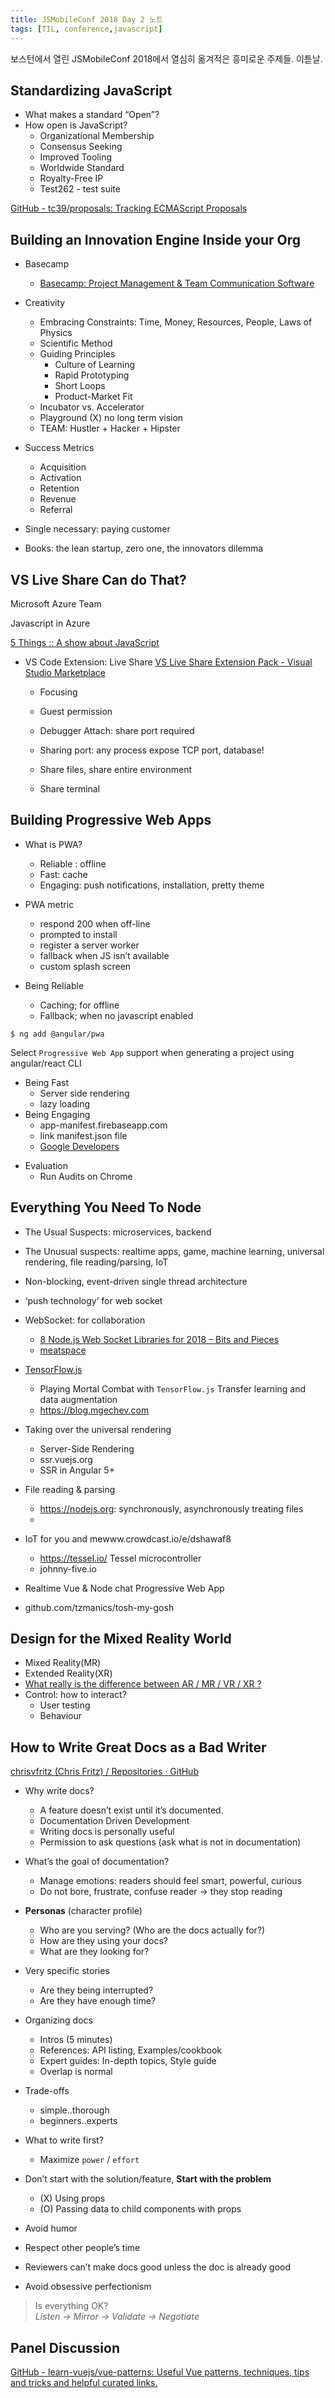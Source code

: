 ```yaml
---
title: JSMobileConf 2018 Day 2 노트
tags: [TIL, conference,javascript]
---
```


보스턴에서 열린 JSMobileConf 2018에서 열심히 옮겨적은 흥미로운 주제들. 이튿날.
  
<!--more-->

## Standardizing JavaScript
- What makes a standard “Open”?
- How open is JavaScript?
	- Organizational Membership
	- Consensus Seeking
	- Improved Tooling
	- Worldwide Standard
	- Royalty-Free IP
	- Test262 - test suite

[GitHub - tc39/proposals: Tracking ECMAScript Proposals](https://github.com/tc39/proposals)
	
## Building an Innovation Engine Inside your Org
- Basecamp
	- [Basecamp: Project Management & Team Communication Software](https://basecamp.com/)

- Creativity
	- Embracing Constraints: Time, Money, Resources, People, Laws of Physics
	- Scientific Method
	- Guiding Principles
		- Culture of Learning
		- Rapid Prototyping
		- Short Loops
		- Product-Market Fit
	- Incubator vs. Accelerator
	- Playground (X) no long term vision
	- TEAM: Hustler + Hacker + Hipster
	
- Success Metrics
	- Acquisition
	- Activation
	- Retention
	- Revenue
	- Referral

- Single necessary: paying customer
- Books: the lean startup, zero one, the innovators dilemma
	
## VS Live Share Can do That?
Microsoft Azure Team

Javascript in Azure

[5 Things :: A show about JavaScript](http://fivethin.gs/)

- VS Code Extension: Live Share
[VS Live Share Extension Pack - Visual Studio Marketplace](https://marketplace.visualstudio.com/items?itemName=MS-vsliveshare.vsliveshare-pack&WT.mc_id=vslivesharecandothat-webunleashed-buhollan)
	- Focusing
	- Guest permission

	- Debugger Attach: share port required
	- Sharing port: any process expose TCP port, database!
	- Share files, share entire environment
	- Share terminal

## Building Progressive Web Apps
- What is PWA?
	- Reliable : offline
	- Fast: cache
	- Engaging: push notifications, installation, pretty theme
	
- PWA metric
	- respond 200 when off-line
	- prompted to install
	- register a server worker
	- fallback when JS isn’t available
	- custom splash screen 

- Being Reliable
	- Caching; for offline
	- Fallback; when no javascript enabled

```
$ ng add @angular/pwa
```

Select `Progressive Web App` support when generating a project using angular/react CLI

- Being Fast
	- Server side rendering
	- lazy loading
- Being Engaging
	- app-manifest.firebaseapp.com
	- link manifest.json file
	- [Google Developers](https://developers.google.com/web/fundamentals/web-app-manifest/?hl=ko)

* Evaluation
	* Run Audits on Chrome

## Everything You Need To Node
- The Usual Suspects: microservices, backend
- The Unusual suspects: realtime apps, game, machine learning, universal rendering, file reading/parsing, IoT
- Non-blocking, event-driven single thread architecture
- ‘push technology’ for web socket

- WebSocket: for collaboration
	- [8 Node.js Web Socket Libraries for 2018 – Bits and Pieces](https://blog.bitsrc.io/8-node-js-web-socket-libraries-for-2018-818e7e5b67cf)
	-  [meatspace](https://chat.meatspac.es/)
- [TensorFlow.js](https://js.tensorflow.org/)
	- Playing Mortal Combat with `TensorFlow.js` Transfer learning and data augmentation
	- https://blog.mgechev.com

- Taking over the universal rendering
	- Server-Side Rendering
	- ssr.vuejs.org
	- SSR in Angular 5+

- File reading & parsing
	- https://nodejs.org: synchronously, asynchronously treating files
	-
- IoT for you and mewww.crowdcast.io/e/dshawaf8
	- https://tessel.io/ Tessel microcontroller
	- johnny-five.io

- Realtime Vue & Node chat Progressive Web App
- github.com/tzmanics/tosh-my-gosh

## Design for the Mixed Reality World
- Mixed Reality(MR)
- Extended Reality(XR)
- [What really is the difference between AR / MR / VR / XR ?](https://medium.com/@northof41/what-really-is-the-difference-between-ar-mr-vr-xr-35bed1da1a4e)
- Control: how to interact?
	- User testing
	- Behaviour
	
## How to Write Great Docs as a Bad Writer
[chrisvfritz (Chris Fritz) / Repositories · GitHub](https://github.com/chrisvfritz?tab=repositories)

- Why write docs?
	- A feature doesn’t exist until it’s documented.
	- Documentation Driven Development
	- Writing docs is personally useful
	- Permission to ask questions (ask what is not in documentation)

- What’s the goal of documentation?
	- Manage emotions: readers should feel smart, powerful, curious
	- Do not bore, frustrate, confuse reader -> they stop reading

- **Personas** (character profile)
	- Who are you serving? (Who are the docs actually for?)
	- How are they using your docs?
	- What are they looking for?
	
- Very specific stories
	- Are they being interrupted?
	- Are they have enough time?

- Organizing docs
	- Intros (5 minutes)
	- References: API listing, Examples/cookbook
	- Expert guides: In-depth topics, Style guide
	- Overlap is normal

- Trade-offs
	- simple..thorough
	- beginners..experts

- What to write first?
	- Maximize `power` / `effort`
	
- Don’t start with the solution/feature, **Start with the problem**
	- (X) Using props
	- (O) Passing data to child components with props

- Avoid humor
- Respect other people’s time

- Reviewers can’t make docs good unless the doc is already good
- Avoid obsessive perfectionism

> Is everything OK?  
> *Listen -> Mirror -> Validate -> Negotiate*  

## Panel Discussion
[GitHub - learn-vuejs/vue-patterns: Useful Vue patterns, techniques, tips and tricks and helpful curated links.](https://github.com/learn-vuejs/vue-patterns)
